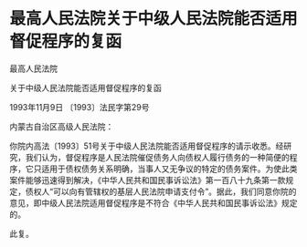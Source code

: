 # 最高人民法院关于中级人民法院能否适用督促程序的复函

<!-- INFO END -->

最高人民法院

关于中级人民法院能否适用督促程序的复函

1993年11月9日 〔1993〕法民字第29号

内蒙古自治区高级人民法院：

你院内高法〔1993〕51号关于中级人民法院能否适用督促程序的请示收悉。经研究，我们认为，督促程序是人民法院催促债务人向债权人履行债务的一种简便的程序，它只适用于债权债务关系明确，当事人又无争议的特定的债务案件。为使此类案件能够迅速得到解决，《中华人民共和国民事诉讼法》第一百八十九条第一款规定，债权人“可以向有管辖权的基层人民法院申请支付令”。据此，我们同意你院的意见，即中级人民法院适用督促程序是不符合《中华人民共和国民事诉讼法》规定的。

此复。
